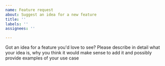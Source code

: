 ```yaml
---
name: Feature request
about: Suggest an idea for a new feature
title: ''
labels: ''
assignees: ''

---
```


Got an idea for a feature you'd love to see? Please describe in detail what your idea is, why you think it would make sense to add it and possibly provide examples of your use case
